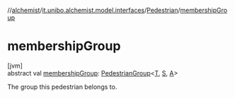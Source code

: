 //[alchemist](../../../index.md)/[it.unibo.alchemist.model.interfaces](../index.md)/[Pedestrian](index.md)/[membershipGroup](membership-group.md)

# membershipGroup

[jvm]\
abstract val [membershipGroup](membership-group.md): [PedestrianGroup](../-pedestrian-group/index.md)<[T](index.md), [S](index.md), [A](index.md)>

The group this pedestrian belongs to.
